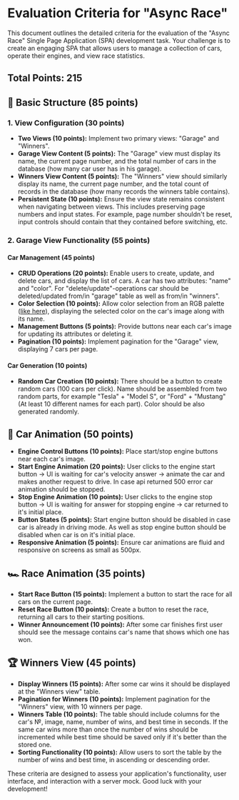 # Evaluation Criteria for "Async Race"

This document outlines the detailed criteria for the evaluation of the "Async Race" Single Page Application (SPA) development task. Your challenge is to create an engaging SPA that allows users to manage a collection of cars, operate their engines, and view race statistics.

## Total Points: 215

## 🏁 Basic Structure (85 points)

### 1. View Configuration (30 points)

- **Two Views (10 points):** Implement two primary views: "Garage" and "Winners".
- **Garage View Content (5 points):** The "Garage" view must display its name, the current page number, and the total number of cars in the database (how many car user has in his garage).
- **Winners View Content (5 points):** The "Winners" view should similarly display its name, the current page number, and the total count of records in the database (how many records the winners table contains).
- **Persistent State (10 points):** Ensure the view state remains consistent when navigating between views. This includes preserving page numbers and input states. For example, page number shouldn't be reset, input controls should contain that they contained before switching, etc.

### 2. Garage View Functionality (55 points)

#### Car Management (45 points)

- **CRUD Operations (20 points):** Enable users to create, update, and delete cars, and display the list of cars. A car has two attributes: "name" and "color". For "delete/update"-operations car should be deleted/updated from/in "garage" table as well as from/in "winners".
- **Color Selection (10 points):** Allow color selection from an RGB palette ([like here](https://colorspire.com/rgb-color-wheel/)), displaying the selected color on the car's image along with its name.
- **Management Buttons (5 points):** Provide buttons near each car's image for updating its attributes or deleting it.
- **Pagination (10 points):** Implement pagination for the "Garage" view, displaying 7 cars per page.

#### Car Generation (10 points)

- **Random Car Creation (10 points):** There should be a button to create random cars (100 cars per click). Name should be assembled from two random parts, for example "Tesla" + "Model S", or "Ford" + "Mustang" (At least 10 different names for each part). Color should be also generated randomly.

## 🚗 Car Animation (50 points)

- **Engine Control Buttons (10 points):** Place start/stop engine buttons near each car's image.
- **Start Engine Animation (20 points):** User clicks to the engine start button -> UI is waiting for car's velocity answer -> animate the car and makes another request to drive. In case api returned 500 error car animation should be stopped.
- **Stop Engine Animation (10 points):** User clicks to the engine stop button -> UI is waiting for answer for stopping engine -> car returned to it's initial place.
- **Button States (5 points):** Start engine button should be disabled in case car is already in driving mode. As well as stop engine button should be disabled when car is on it's initial place.
- **Responsive Animation (5 points):** Ensure car animations are fluid and responsive on screens as small as 500px.

## 🏎️ Race Animation (35 points)

- **Start Race Button (15 points):** Implement a button to start the race for all cars on the current page.
- **Reset Race Button (10 points):** Create a button to reset the race, returning all cars to their starting positions.
- **Winner Announcement (10 points):** After some car finishes first user should see the message contains car's name that shows which one has won.

## 🏆 Winners View (45 points)

- **Display Winners (15 points):** After some car wins it should be displayed at the "Winners view" table.
- **Pagination for Winners (10 points):** Implement pagination for the "Winners" view, with 10 winners per page.
- **Winners Table (10 points):** The table should include columns for the car's №, image, name, number of wins, and best time in seconds. If the same car wins more than once the number of wins should be incremented while best time should be saved only if it's better than the stored one.
- **Sorting Functionality (10 points):** Allow users to sort the table by the number of wins and best time, in ascending or descending order.

These criteria are designed to assess your application's functionality, user interface, and interaction with a server mock. Good luck with your development!
